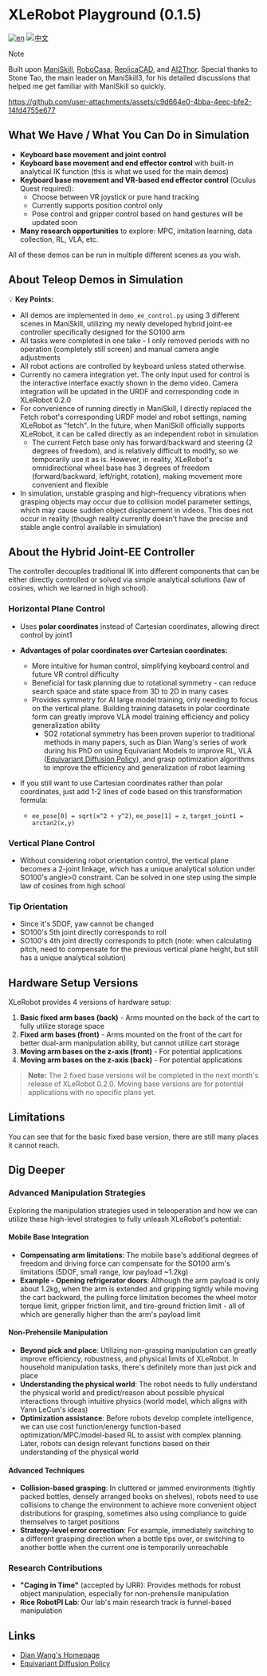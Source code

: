 # XLeRobot Playground (0.1.5)
[![en](https://img.shields.io/badge/lang-en-red.svg)](sim.md)
[![中文](https://img.shields.io/badge/lang-中文-green.svg)](sim_CN.md)
> [!NOTE] 
> Built upon [ManiSkill](https://maniskill.readthedocs.io/en/latest/index.html), [RoboCasa](https://github.com/robocasa/robocasa), [ReplicaCAD](https://aihabitat.org/datasets/replica_cad/), and [AI2Thor](https://github.com/allenai/ai2thor). Special thanks to Stone Tao, the main leader on ManiSkill3, for his detailed discussions that helped me get familiar with ManiSkill so quickly.


https://github.com/user-attachments/assets/c9d664e0-4bba-4eec-bfe2-14fd4755e677


## What We Have / What You Can Do in Simulation

- **Keyboard base movement and joint control** 
- **Keyboard base movement and end effector control** with built-in analytical IK function (this is what we used for the main demos)
- **Keyboard base movement and VR-based end effector control** (Oculus Quest required):
  - Choose between VR joystick or pure hand tracking
  - Currently supports position control only
  - Pose control and gripper control based on hand gestures will be updated soon
- **Many research opportunities** to explore: MPC, imitation learning, data collection, RL, VLA, etc.

All of these demos can be run in multiple different scenes as you wish.

## About Teleop Demos in Simulation

💡 **Key Points:**

- All demos are implemented in `demo_ee_control.py` using 3 different scenes in ManiSkill, utilizing my newly developed hybrid joint-ee controller specifically designed for the SO100 arm
- All tasks were completed in one take - I only removed periods with no operation (completely still screen) and manual camera angle adjustments
- All robot actions are controlled by keyboard unless stated otherwise.
- Currently no camera integration yet. The only input used for control is the interactive interface exactly shown in the demo video. Camera integration will be updated in the URDF and corresponding code in XLeRobot 0.2.0
- For convenience of running directly in ManiSkill, I directly replaced the Fetch robot's corresponding URDF model and robot settings, naming XLeRobot as "fetch". In the future, when ManiSkill officially supports XLeRobot, it can be called directly as an independent robot in simulation
  - The current Fetch base only has forward/backward and steering (2 degrees of freedom), and is relatively difficult to modify, so we temporarily use it as is. However, in reality, XLeRobot's omnidirectional wheel base has 3 degrees of freedom (forward/backward, left/right, rotation), making movement more convenient and flexible
- In simulation, unstable grasping and high-frequency vibrations when grasping objects may occur due to collision model parameter settings, which may cause sudden object displacement in videos. This does not occur in reality (though reality currently doesn't have the precise and stable angle control available in simulation)

## About the Hybrid Joint-EE Controller

The controller decouples traditional IK into different components that can be either directly controlled or solved via simple analytical solutions (law of cosines, which we learned in high school).

### Horizontal Plane Control
- Uses **polar coordinates** instead of Cartesian coordinates, allowing direct control by joint1
- **Advantages of polar coordinates over Cartesian coordinates:**
  - More intuitive for human control, simplifying keyboard control and future VR control difficulty
  - Beneficial for task planning due to rotational symmetry - can reduce search space and state space from 3D to 2D in many cases
  - Provides symmetry for AI large model training, only needing to focus on the vertical plane. Building training datasets in polar coordinate form can greatly improve VLA model training efficiency and policy generalization ability
    - SO2 rotational symmetry has been proven superior to traditional methods in many papers, such as Dian Wang's series of work during his PhD on using Equivariant Models to improve RL, VLA ([Equivariant Diffusion Policy](https://equidiff.github.io/)), and grasp optimization algorithms to improve the efficiency and generalization of robot learning

- If you still want to use Cartesian coordinates rather than polar coordinates, just add 1-2 lines of code based on this transformation formula:
  - `ee_pose[0] = sqrt(x^2 + y^2)`, `ee_pose[1] = z`, `target_joint1 = arctan2(x,y)`

### Vertical Plane Control
- Without considering robot orientation control, the vertical plane becomes a 2-joint linkage, which has a unique analytical solution under SO100's angle>0 constraint. Can be solved in one step using the simple law of cosines from high school

### Tip Orientation
- Since it's 5DOF, yaw cannot be changed
- SO100's 5th joint directly corresponds to roll
- SO100's 4th joint directly corresponds to pitch (note: when calculating pitch, need to compensate for the previous vertical plane height, but still has a unique analytical solution)

## Hardware Setup Versions

XLeRobot provides 4 versions of hardware setup:

1. **Basic fixed arm bases (back)** - Arms mounted on the back of the cart to fully utilize storage space
2. **Fixed arm bases (front)** - Arms mounted on the front of the cart for better dual-arm manipulation ability, but cannot utilize cart storage
3. **Moving arm bases on the z-axis (front)** - For potential applications
4. **Moving arm bases on the z-axis (back)** - For potential applications

> **Note:** The 2 fixed base versions will be completed in the next month's release of XLeRobot 0.2.0. Moving base versions are for potential applications with no specific plans yet.



## Limitations

You can see that for the basic fixed base version, there are still many places it cannot reach. 

## Dig Deeper

### Advanced Manipulation Strategies

Exploring the manipulation strategies used in teleoperation and how we can utilize these high-level strategies to fully unleash XLeRobot's potential:

#### Mobile Base Integration
- **Compensating arm limitations**: The mobile base's additional degrees of freedom and driving force can compensate for the SO100 arm's limitations (5DOF, small range, low payload ~1.2kg)
- **Example - Opening refrigerator doors**: Although the arm payload is only about 1.2kg, when the arm is extended and gripping tightly while moving the cart backward, the pulling force limitation becomes the wheel motor torque limit, gripper friction limit, and tire-ground friction limit - all of which are generally higher than the arm's payload limit

#### Non-Prehensile Manipulation
- **Beyond pick and place**: Utilizing non-grasping manipulation can greatly improve efficiency, robustness, and physical limits of XLeRobot. In household manipulation tasks, there's definitely more than just pick and place
- **Understanding the physical world**: The robot needs to fully understand the physical world and predict/reason about possible physical interactions through intuitive physics (world model, which aligns with Yann LeCun's ideas)
- **Optimization assistance**: Before robots develop complete intelligence, we can use cost function/energy function-based optimization/MPC/model-based RL to assist with complex planning. Later, robots can design relevant functions based on their understanding of the physical world

#### Advanced Techniques
- **Collision-based grasping**: In cluttered or jammed environments (tightly packed bottles, densely arranged books on shelves), robots need to use collisions to change the environment to achieve more convenient object distributions for grasping, sometimes also using compliance to guide themselves to target positions
- **Strategy-level error correction**: For example, immediately switching to a different grasping direction when a bottle tips over, or switching to another bottle when the current one is temporarily unreachable

### Research Contributions
- **"Caging in Time"** (accepted by IJRR): Provides methods for robust object manipulation, especially for non-prehensile manipulation
- **Rice RobotPI Lab**: Our lab's main research track is funnel-based manipulation

## Links
- [Dian Wang's Homepage](https://www.dianwang.io/)
- [Equivariant Diffusion Policy](https://equidiff.github.io/)

